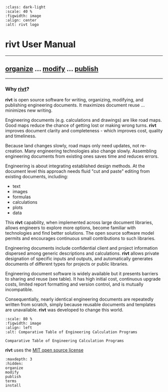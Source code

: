 

```{figure} _static/img/riv-dark9e.png
:class: dark-light
:scale: 40 %
:figwidth: image
:align: center
:alt: rivt logo
```

# rivt User Manual

<hr>

## [organize](organize.md) ... [modify](modify.md) ... [publish](publish.md) 

<hr> 

### Why [**rivt**](terms.md#rivt)?

**rivt** is open source software for writing, organizing, modifying, and
publishing engineering documents. It maximizes document reuse ... minimizes
new writing.

Engineering documents (e.g. calculations and drawings) are like road maps. Good
maps reduce the chance of getting lost or making wrong turns. **rivt** improves
document clarity and completeness - which improves cost, quality and
timeliness.

Because land changes slowly, road maps only need updates, not re-creation. Many
engineering technologies also change slowly. Assembling engineering documents
from existing ones saves time and reduces errors.

Engineering is about integrating established design methods. At the document
level this approach needs fluid "cut and paste" editing from existing
documents, including:

- text
- images
- formulas
- calculations
- plots
- data 

This **rivt** capability, when implemented across large document libraries,
allows engineers to explore more options, become familiar with technologies and
find better solutions. The open source software model permits and encourages
continuous small contributions to such libraries.

Engineering documents include confidential client and project information
dispersed among generic descriptions and calculations. **rivt** allows private
designation of specific inputs and outputs, and automatically generates
documents of different types for projects or public libraries.

Engineering document software is widely available but it presents barriers to
sharing and reuse (see table). It has high initial cost, continuous upgrade
costs, limited report formatting and version control, and is mutually
incompatible.

Consequentially, nearly identical engineering documents are repeatedly written
from scratch, simply because reusable documents and templates are unavailable.
**rivt** was developed to change this world.

```{figure} _static/img/table1.png
:scale: 80 %
:figwidth: image
:align: left
:alt: Comparative Table of Engineering Calculation Programs

Comparative Table of Engineering Calculation Programs
```

**rivt** uses the [MIT open source license](https://opensource.org/license/mit/)

```{toctree}
:maxdepth: 3
:hidden:
organize
modify
publish
terms
install
```
